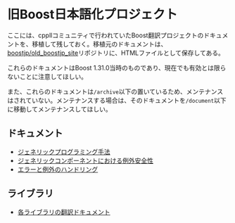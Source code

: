 # 旧Boost日本語化プロジェクト
ここには、cppllコミュニティで行われていたBoost翻訳プロジェクトのドキュメントを、移植して残しておく。移植元のドキュメントは、[boostjp/old_boostjp_site](https://github.com/boostjp/old_boostjp_site)リポジトリに、HTMLファイルとして保存してある。

これらのドキュメントはBoost 1.31.0当時のものであり、現在でも有効とは限らないことに注意してほしい。

また、これらのドキュメントは`/archive`以下の置いているため、メンテナンスはされていない。メンテナンスする場合は、そのドキュメントを`/document`以下に移動してメンテナンスしてほしい。

## ドキュメント
- [ジェネリックプログラミング手法](boost_docs/document/generic_programming.md)
- [ジェネリックコンポーネントにおける例外安全性](boost_docs/document/generic_exception_safety.md)
- [エラーと例外のハンドリング](boost_docs/document/error_handling.md)


## ライブラリ
- [各ライブラリの翻訳ドキュメント](boost_docs/libs.md)

